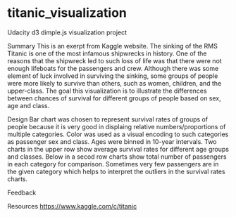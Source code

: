 # titanic_visualization
Udacity d3 dimple.js visualization project

Summary
This is an exerpt from Kaggle website.
The sinking of the RMS Titanic is one of the most infamous shipwrecks in history. 
One of the reasons that the shipwreck led to such loss of life was that there were not enough lifeboats for the passengers and crew. Although there was some element of luck involved in surviving the sinking, some groups of people were more likely to survive than others, such as women, children, and the upper-class.
The goal this visualization is to illustrate the differences between chances of survival for different groups of people based on sex, age and class.

Design
Bar chart was chosen to represent survival rates of groups of people because it is very good in displaing relative numbers/proportions of multiple categories. Color was used as a visual encoding to such categories as passenger sex and class. Ages were binned in 10-year intervals. Two charts in the upper row show average survival rates for different age groups and classes. Below in a secod row charts show total number of passengers in each category for comparison. Sometimes very few passengers are in the given category which helps to interpret the outliers in the survival rates charts.

Feedback


Resources
https://www.kaggle.com/c/titanic
